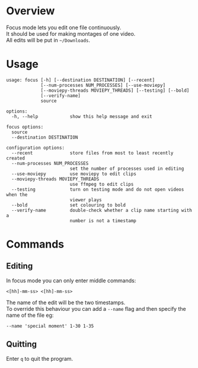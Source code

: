 # Overview

Focus mode lets you edit one file continuously.  
It should be used for making montages of one video.  
All edits will be put in `~/Downloads`.

# Usage

```
usage: focus [-h] [--destination DESTINATION] [--recent]
             [--num-processes NUM_PROCESSES] [--use-moviepy]
             [--moviepy-threads MOVIEPY_THREADS] [--testing] [--bold]
             [--verify-name]
             source

options:
  -h, --help            show this help message and exit

focus options:
  source
  --destination DESTINATION

configuration options:
  --recent              store files from most to least recently created
  --num-processes NUM_PROCESSES
                        set the number of processes used in editing
  --use-moviepy         use moviepy to edit clips
  --moviepy-threads MOVIEPY_THREADS
                        use ffmpeg to edit clips
  --testing             turn on testing mode and do not open videos when the
                        viewer plays
  --bold                set colouring to bold
  --verify-name         double-check whether a clip name starting with a
                        number is not a timestamp
```

# Commands

## Editing

In focus mode you can only enter middle commands:

```
<[hh]-mm-ss> <[hh]-mm-ss>
```

The name of the edit will be the two timestamps.  
To override this behaviour you can add a `--name` flag and then specify the name of the file eg:

```
--name 'special moment' 1-30 1-35
```

## Quitting

Enter `q` to quit the program.
